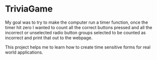 # TriviaGame
My goal was to try to make the computer run a timer function, once the timer hit zero I wanted to count all the correct buttons pressed and all the incorrect or unselected radio button groups selected to be counted as incorrect and print that out to the webpage.

This project helps me to learn how to create time sensitive forms for real world applications.